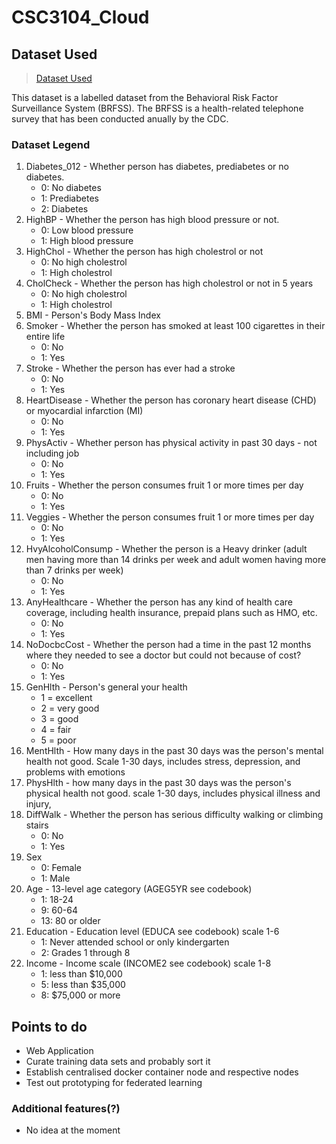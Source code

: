 # CSC3104_Cloud

## Dataset Used
> [Dataset Used](https://www.kaggle.com/datasets/alexteboul/diabetes-health-indicators-dataset/data?select=diabetes_binary_5050split_health_indicators_BRFSS2015.csv)

This dataset is a labelled dataset from the Behavioral Risk Factor Surveillance System (BRFSS). The BRFSS is a health-related telephone survey that has been conducted anually by the CDC. 

### Dataset Legend
1. Diabetes_012 - Whether person has diabetes, prediabetes or no diabetes.
    - 0: No diabetes
    - 1: Prediabetes
    - 2: Diabetes
2. HighBP - Whether the person has high blood pressure or not.
    - 0: Low blood pressure
    - 1: High blood pressure
3. HighChol - Whether the person has high cholestrol or not 
    - 0: No high cholestrol
    - 1: High cholestrol
4. CholCheck - Whether the person has high cholestrol or not in 5 years
    - 0: No high cholestrol
    - 1: High cholestrol
5. BMI - Person's Body Mass Index 
6. Smoker - Whether the person has smoked at least 100 cigarettes in their entire life
    - 0: No 
    - 1: Yes
7. Stroke - Whether the person has ever had a stroke 
    - 0: No 
    - 1: Yes
8. HeartDisease - Whether the person has coronary heart disease (CHD) or myocardial infarction (MI) 
    - 0: No 
    - 1: Yes
9. PhysActiv - Whether person has physical activity in past 30 days - not including job 
    - 0: No 
    - 1: Yes
10. Fruits - Whether the person consumes fruit 1 or more times per day
    - 0: No 
    - 1: Yes
11. Veggies - Whether the person consumes fruit 1 or more times per day
    - 0: No 
    - 1: Yes
12. HvyAlcoholConsump - Whether the person is a Heavy drinker (adult men having more than 14 drinks per week and adult women having more than 7 drinks per week)
    - 0: No 
    - 1: Yes
13. AnyHealthcare - Whether the person has any kind of health care coverage, including health insurance, prepaid plans such as HMO, etc.
    - 0: No 
    - 1: Yes
14. NoDocbcCost - Whether the person had a time in the past 12 months where they needed to see a doctor but could not because of cost? 
    - 0: No 
    - 1: Yes
15. GenHlth - Person's general your health
    - 1 = excellent 
    - 2 = very good 
    - 3 = good 
    - 4 = fair 
    - 5 = poor
16. MentHlth -  How many days in the past 30 days was the person's mental health not good. Scale 1-30 days, includes stress, depression, and problems with emotions
17. PhysHlth - how many days in the past 30 days was the person's physical health not good. scale 1-30 days, includes physical illness and injury, 
18. DiffWalk - Whether the person has serious difficulty walking or climbing stairs
    - 0: No 
    - 1: Yes
19. Sex
    - 0: Female
    - 1: Male
20. Age - 13-level age category (AGEG5YR see codebook)
    - 1: 18-24
    - 9: 60-64
    - 13: 80 or older 
21. Education - Education level (EDUCA see codebook) scale 1-6
    - 1: Never attended school or only kindergarten  
    - 2: Grades 1 through 8
22. Income - Income scale (INCOME2 see codebook) scale 1-8 
    - 1: less than $10,000
    - 5: less than $35,000
    - 8: $75,000 or more

## Points to do

- Web Application
- Curate training data sets and probably sort it
- Establish centralised docker container node and respective nodes
- Test out prototyping for federated learning

### Additional features(?)
- No idea at the moment
